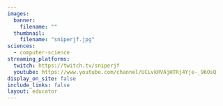 ```yaml
---
images:
  banner:
    filename: ""
  thumbnail:
    filename: "sniperjf.jpg"
sciences:
  - computer-science
streaming_platforms:
  twitch: https://twitch.tv/sniperjf
  youtube: https://www.youtube.com/channel/UCLvkRVAjHTRj4Yje-_96OsQ
display_on_site: false
include_links: false
layout: educator
---
```

